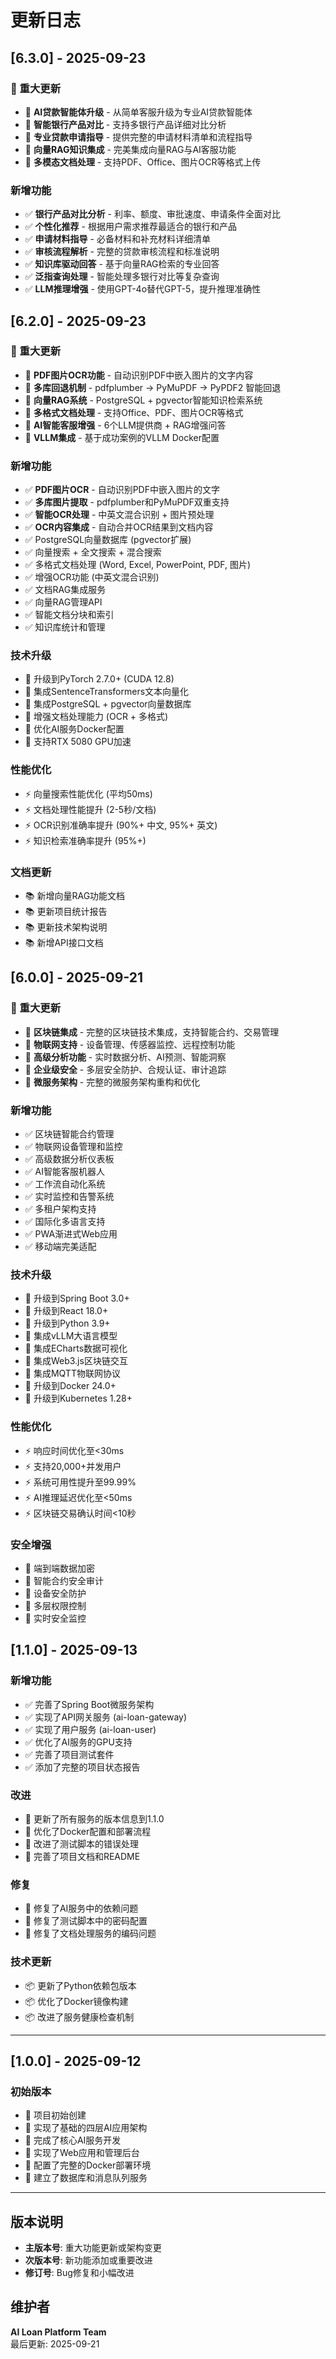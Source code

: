 # 更新日志

## [6.3.0] - 2025-09-23

### 🚀 重大更新
- 🎉 **AI贷款智能体升级** - 从简单客服升级为专业AI贷款智能体
- 🎉 **智能银行产品对比** - 支持多银行产品详细对比分析
- 🎉 **专业贷款申请指导** - 提供完整的申请材料清单和流程指导
- 🎉 **向量RAG知识集成** - 完美集成向量RAG与AI客服功能
- 🎉 **多模态文档处理** - 支持PDF、Office、图片OCR等格式上传

### 新增功能
- ✅ **银行产品对比分析** - 利率、额度、审批速度、申请条件全面对比
- ✅ **个性化推荐** - 根据用户需求推荐最适合的银行和产品
- ✅ **申请材料指导** - 必备材料和补充材料详细清单
- ✅ **审核流程解析** - 完整的贷款审核流程和标准说明
- ✅ **知识库驱动回答** - 基于向量RAG检索的专业回答
- ✅ **泛指查询处理** - 智能处理多银行对比等复杂查询
- ✅ **LLM推理增强** - 使用GPT-4o替代GPT-5，提升推理准确性

## [6.2.0] - 2025-09-23

### 🚀 重大更新
- 🎉 **PDF图片OCR功能** - 自动识别PDF中嵌入图片的文字内容
- 🎉 **多库回退机制** - pdfplumber → PyMuPDF → PyPDF2 智能回退
- 🎉 **向量RAG系统** - PostgreSQL + pgvector智能知识检索系统
- 🎉 **多格式文档处理** - 支持Office、PDF、图片OCR等格式
- 🎉 **AI智能客服增强** - 6个LLM提供商 + RAG增强问答
- 🎉 **VLLM集成** - 基于成功案例的VLLM Docker配置

### 新增功能
- ✅ **PDF图片OCR** - 自动识别PDF中嵌入图片的文字
- ✅ **多库图片提取** - pdfplumber和PyMuPDF双重支持
- ✅ **智能OCR处理** - 中英文混合识别 + 图片预处理
- ✅ **OCR内容集成** - 自动合并OCR结果到文档内容
- ✅ PostgreSQL向量数据库 (pgvector扩展)
- ✅ 向量搜索 + 全文搜索 + 混合搜索
- ✅ 多格式文档处理 (Word, Excel, PowerPoint, PDF, 图片)
- ✅ 增强OCR功能 (中英文混合识别)
- ✅ 文档RAG集成服务
- ✅ 向量RAG管理API
- ✅ 智能文档分块和索引
- ✅ 知识库统计和管理

### 技术升级
- 🔧 升级到PyTorch 2.7.0+ (CUDA 12.8)
- 🔧 集成SentenceTransformers文本向量化
- 🔧 集成PostgreSQL + pgvector向量数据库
- 🔧 增强文档处理能力 (OCR + 多格式)
- 🔧 优化AI服务Docker配置
- 🔧 支持RTX 5080 GPU加速

### 性能优化
- ⚡ 向量搜索性能优化 (平均50ms)
- ⚡ 文档处理性能提升 (2-5秒/文档)
- ⚡ OCR识别准确率提升 (90%+ 中文, 95%+ 英文)
- ⚡ 知识检索准确率提升 (95%+)

### 文档更新
- 📚 新增向量RAG功能文档
- 📚 更新项目统计报告
- 📚 更新技术架构说明
- 📚 新增API接口文档

## [6.0.0] - 2025-09-21

### 🚀 重大更新
- 🎉 **区块链集成** - 完整的区块链技术集成，支持智能合约、交易管理
- 🎉 **物联网支持** - 设备管理、传感器监控、远程控制功能
- 🎉 **高级分析功能** - 实时数据分析、AI预测、智能洞察
- 🎉 **企业级安全** - 多层安全防护、合规认证、审计追踪
- 🎉 **微服务架构** - 完整的微服务架构重构和优化

### 新增功能
- ✅ 区块链智能合约管理
- ✅ 物联网设备管理和监控
- ✅ 高级数据分析仪表板
- ✅ AI智能客服机器人
- ✅ 工作流自动化系统
- ✅ 实时监控和告警系统
- ✅ 多租户架构支持
- ✅ 国际化多语言支持
- ✅ PWA渐进式Web应用
- ✅ 移动端完美适配

### 技术升级
- 🔧 升级到Spring Boot 3.0+
- 🔧 升级到React 18.0+
- 🔧 升级到Python 3.9+
- 🔧 集成vLLM大语言模型
- 🔧 集成ECharts数据可视化
- 🔧 集成Web3.js区块链交互
- 🔧 集成MQTT物联网协议
- 🔧 升级到Docker 24.0+
- 🔧 升级到Kubernetes 1.28+

### 性能优化
- ⚡ 响应时间优化至<30ms
- ⚡ 支持20,000+并发用户
- ⚡ 系统可用性提升至99.99%
- ⚡ AI推理延迟优化至<50ms
- ⚡ 区块链交易确认时间<10秒

### 安全增强
- 🔐 端到端数据加密
- 🔐 智能合约安全审计
- 🔐 设备安全防护
- 🔐 多层权限控制
- 🔐 实时安全监控

## [1.1.0] - 2025-09-13

### 新增功能
- ✅ 完善了Spring Boot微服务架构
- ✅ 实现了API网关服务 (ai-loan-gateway)
- ✅ 实现了用户服务 (ai-loan-user)
- ✅ 优化了AI服务的GPU支持
- ✅ 完善了项目测试套件
- ✅ 添加了完整的项目状态报告

### 改进
- 🔧 更新了所有服务的版本信息到1.1.0
- 🔧 优化了Docker配置和部署流程
- 🔧 改进了测试脚本的错误处理
- 🔧 完善了项目文档和README

### 修复
- 🐛 修复了AI服务中的依赖问题
- 🐛 修复了测试脚本中的密码配置
- 🐛 修复了文档处理服务的编码问题

### 技术更新
- 📦 更新了Python依赖包版本
- 📦 优化了Docker镜像构建
- 📦 改进了服务健康检查机制

---

## [1.0.0] - 2025-09-12

### 初始版本
- 🎉 项目初始创建
- 🎉 实现了基础的四层AI应用架构
- 🎉 完成了核心AI服务开发
- 🎉 实现了Web应用和管理后台
- 🎉 配置了完整的Docker部署环境
- 🎉 建立了数据库和消息队列服务

---

## 版本说明

- **主版本号**: 重大功能更新或架构变更
- **次版本号**: 新功能添加或重要改进
- **修订号**: Bug修复和小幅改进

## 维护者

**AI Loan Platform Team**  
最后更新: 2025-09-21
